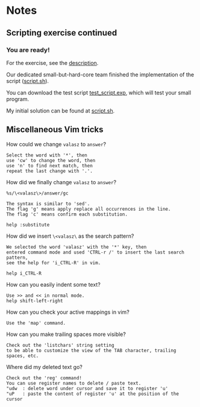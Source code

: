 # Notes
## Scripting exercise continued
### You are ready!

For the exercise, see the [description](https://github.com/aswna/GNU-Linux-Tools-sessions/blob/master/11/notes.md).

Our dedicated small-but-hard-core team finished the implementation of the script ([script.sh](https://github.com/aswna/GNU-Linux-Tools-sessions/blob/master/12/script.sh)).

You can download the test script [test_script.exp](https://github.com/aswna/GNU-Linux-Tools-sessions/blob/master/12/test_script.exp), which will test your small program.

My initial solution can be found at [script.sh](https://github.com/aswna/GNU-Linux-Tools-sessions/blob/master/12/solution/script.sh).

## Miscellaneous Vim tricks

How could we change `valasz` to `answer`?

    Select the word with '*', then
    use 'cw' to change the word, then
    use 'n' to find next match, then
    repeat the last change with '.'.

How did we finally change `valasz` to `answer`?

    %s/\<valasz\>/answer/gc
    
    The syntax is similar to 'sed'.
    The flag 'g' means apply replace all occurrences in the line.
    The flag 'c' means confirm each substitution.
    
    help :substitute

How did we insert `\<valasz\` as the search pattern?

    We selected the word 'valasz' with the '*' key, then
    entered command mode and used 'CTRL-r /' to insert the last search pattern,
    see the help for 'i_CTRL-R' in vim.
    
    help i_CTRL-R

How can you easily indent some text?

    Use >> and << in normal mode.
    help shift-left-right

How can you check your active mappings in vim?

    Use the 'map' command.

How can you make trailing spaces more visible?

    Check out the 'listchars' string setting
    to be able to customize the view of the TAB character, trailing spaces, etc.

Where did my deleted text go?

    Check out the 'reg' command!
    You can use register names to delete / paste text.
    "udw  : delete word under cursor and save it to register 'u'
    "uP   : paste the content of register 'u' at the position of the cursor
